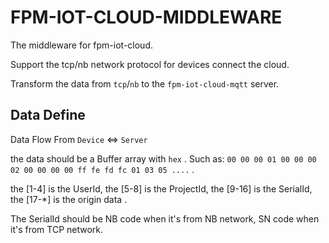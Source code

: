 # FPM-IOT-CLOUD-MIDDLEWARE

The middleware for fpm-iot-cloud.

Support the tcp/nb network protocol for devices connect the cloud.

Transform the data from `tcp`/`nb` to the `fpm-iot-cloud-mqtt` server.


## Data Define

Data Flow From `Device` <=> `Server`

the data should be a Buffer array with `hex` .
Such as: `00 00 00 01 00 00 00 02 00 00 00 00 ff fe fd fc 01 03 05 ....` .

the [1-4] is the UserId, the [5-8] is the ProjectId, the [9-16] is the SerialId, the [17-*] is the origin data .

The SerialId should be NB code when it's from NB network, SN code when it's from TCP network.




